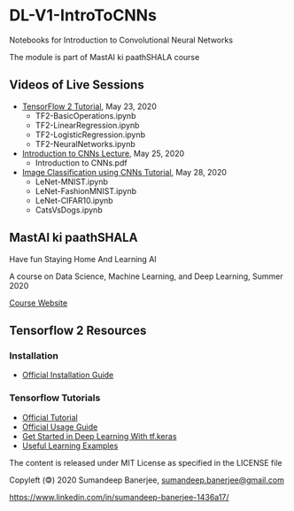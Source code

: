 # DL-V1-IntroToCNNs
Notebooks for Introduction to Convolutional Neural Networks

The module is part of MastAI ki paathSHALA course

## Videos of Live Sessions
* [TensorFlow 2 Tutorial](https://www.youtube.com/watch?v=M5cGJV-cKmE), May 23, 2020
  - TF2-BasicOperations.ipynb
  - TF2-LinearRegression.ipynb
  - TF2-LogisticRegression.ipynb
  - TF2-NeuralNetworks.ipynb
* [Introduction to CNNs Lecture](https://www.youtube.com/watch?v=n0egnMeW4Xk), May 25, 2020
  - Introduction to CNNs.pdf
* [Image Classification using CNNs Tutorial](https://www.youtube.com/watch?v=ucV1TbhoueM), May 28, 2020
  - LeNet-MNIST.ipynb
  - LeNet-FashionMNIST.ipynb
  - LeNet-CIFAR10.ipynb
  - CatsVsDogs.ipynb

## MastAI ki paathSHALA
Have fun Staying Home And Learning AI

A course on Data Science, Machine Learning, and Deep Learning, Summer 2020

[Course Website](https://shala2020.github.io/)

## Tensorflow 2 Resources
### Installation
* [Official Installation Guide](https://www.tensorflow.org/install)

### Tensorflow Tutorials
* [Official Tutorial](https://www.tensorflow.org/tutorials)
* [Official Usage Guide](https://www.tensorflow.org/guide)
* [Get Started in Deep Learning With tf.keras](https://machinelearningmastery.com/tensorflow-tutorial-deep-learning-with-tf-keras/)
* [Useful Learning Examples](https://github.com/aymericdamien/TensorFlow-Examples/tree/master/tensorflow_v2)

The content is released under MIT License as specified in the LICENSE file

Copyleft (&#127279;) 2020 Sumandeep Banerjee, sumandeep.banerjee@gmail.com

https://www.linkedin.com/in/sumandeep-banerjee-1436a17/
